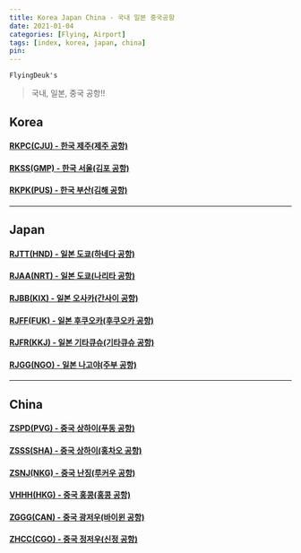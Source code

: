 ```yaml
---
title: Korea Japan China - 국내 일본 중국공항
date: 2021-01-04
categories: [Flying, Airport]
tags: [index, korea, japan, china]
pin:
---
```


`FlyingDeuk's`
>국내, 일본, 중국 공항!! <br>

## Korea

#### [RKPC(CJU) - 한국 제주(제주 공항)](/posts/RKPC-CJU/)

#### [RKSS(GMP) - 한국 서울(김포 공항)](/posts/RKSS-GMP/)

#### [RKPK(PUS) - 한국 부산(김해 공항)](/posts/RKPK-PUS/)

-------

## Japan

#### [RJTT(HND) - 일본 도쿄(하네다 공항)](/posts/RJTT-HND/)

#### [RJAA(NRT) - 일본 도쿄(나리타 공항)](/posts/RJAA-NRT/)

#### [RJBB(KIX) - 일본 오사카(간사이 공항)](/posts/RJBB-KIX/)

#### [RJFF(FUK) - 일본 후쿠오카(후쿠오카 공항)](/posts/RJFF-FUK/)

#### [RJFR(KKJ) - 일본 기타큐슈(기타큐슈 공항)](/posts/RJFR-KKJ/)

#### [RJGG(NGO) - 일본 나고야(주부 공항)](/posts/RJGG-NGO/)

--------

## China

#### [ZSPD(PVG) - 중국 상하이(푸동 공항)](/posts/ZSPD-PVG/)

#### [ZSSS(SHA) - 중국 상하이(홍차오 공항)](/posts/ZSSS-SHA/)

#### [ZSNJ(NKG) - 중국 난징(루커우 공항)](/posts/ZSNJ-NKG/)

#### [VHHH(HKG) - 중국 홍콩(홍콩 공항)](/posts/VHHH-HKG/)

#### [ZGGG(CAN) - 중국 광저우(바이윈 공항)](/posts/ZGGG-CAN/)

#### [ZHCC(CGO) - 중국 정저우(신정 공항)](/posts/ZHCC-CGO/)
